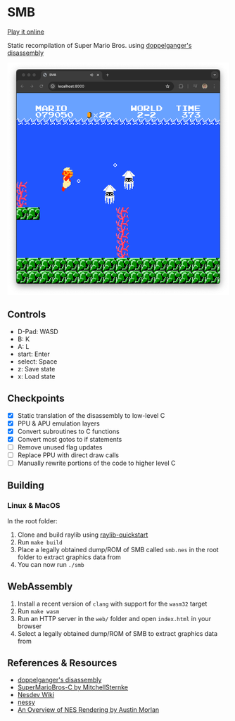 # SMB

[Play it online](https://nathsou.github.io/smb/)

Static recompilation of Super Mario Bros. using [doppelganger's disassembly](https://www.romhacking.net/documents/344/)

[![SMB C port running in the browser](res/smb-demo.png)](https://nathsou.github.io/smb)

## Controls

- D-Pad: WASD
- B: K
- A: L
- start: Enter
- select: Space
- z: Save state
- x: Load state

## Checkpoints

- [x] Static translation of the disassembly to low-level C
- [x] PPU & APU emulation layers
- [x] Convert subroutines to C functions
- [x] Convert most gotos to if statements
- [ ] Remove unused flag updates
- [ ] Replace PPU with direct draw calls
- [ ] Manually rewrite portions of the code to higher level C

## Building

### Linux & MacOS

In the root folder:

1. Clone and build raylib using [raylib-quickstart](https://github.com/raylib-extras/raylib-quickstart)
2. Run `make build`
3. Place a legally obtained dump/ROM of SMB called `smb.nes` in the root folder to extract graphics data from
4. You can now run `./smb`

## WebAssembly

1. Install a recent version of `clang` with support for the `wasm32` target
2. Run `make wasm`
3. Run an HTTP server in the `web/` folder and open `index.html` in your browser
4. Select a legally obtained dump/ROM of SMB to extract graphics data from

## References & Resources

- [doppelganger's disassembly](https://www.romhacking.net/documents/344/)
- [SuperMarioBros-C by MitchellSternke](https://github.com/MitchellSternke/SuperMarioBros-C)
- [Nesdev Wiki](https://www.nesdev.org/wiki/Nesdev_Wiki)
- [nessy](https://github.com/nathsou/nessy)
- [An Overview of NES Rendering by Austin Morlan](https://austinmorlan.com/posts/nes_rendering_overview/)
